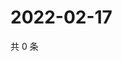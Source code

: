 # 2022-02-17

共 0 条

<!-- BEGIN WEIBO -->
<!-- 最后更新时间 Thu Feb 17 2022 14:01:19 GMT+0800 (China Standard Time) -->

<!-- END WEIBO -->
